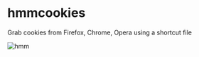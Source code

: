 # hmmcookies
Grab cookies from Firefox, Chrome, Opera using a shortcut file

![hmm](https://user-images.githubusercontent.com/34893261/85302182-30c0a800-b47f-11ea-9933-3836f2737ede.gif)
